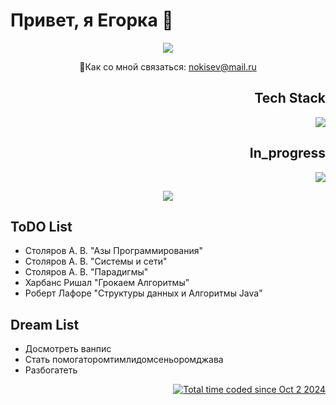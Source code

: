 # Привет, я Егорка 👋

<p align='center'>
 <a href="https://t.me/nokisssev"><img target="_blank" src="https://img.shields.io/badge/Telegram-2CA5E0?style=for-the-badge&logo=telegram&logoColor=white"></a>
</p>
<p align='center'>  
 📧Как со мной связаться: <a href="mailto:nokisev@mail.ru">nokisev@mail.ru</a>
</p>

<h2 align = 'right'>Tech Stack</h2>
<p align = 'right'>
 <a href="https://github.com/nokisev">
  <img src="https://skillicons.dev/icons?i=java,spring,postgres,git,docker">
 </a>
</p>
<h2 align = 'right'>In_progress</h2>
<p align = 'right'>
 <a href="https://github.com/nokisev">
  <img src="https://skillicons.dev/icons?i=redis,kafka,elasticsearch,mongodb">
 </a>
</p>
<p  align='center'>
 <img src="https://64.media.tumblr.com/abfb1ad8dfb6dbff79a0425e22216c3f/tumblr_nm6qabEDjk1rvxid3o1_500.gifv"/>
</p>
<h2>ToDO List</h2>
<ul>
 <li>Столяров А. В. "Азы Программирования"</li>
 <li>Столяров А. В. "Системы и сети"</li>
 <li>Столяров А. В. "Парадигмы"</li>
 <li>Харбанс Ришал "Грокаем Алгоритмы"</li>
 <li>Роберт Лафоре "Структуры данных и Алгоритмы Java"</li>
</ul>
<h2>Dream List</h2>
<ul>
 <li>Досмотреть ванпис</li>
 <li>Стать помогаторомтимлидомсеньоромджава</li>
 <li>Разбогатеть</li>
</ul>
<p align="right">
 <a href="https://wakatime.com/@6c8b5a41-3319-4bff-960c-e202aea18a81"><img src="https://wakatime.com/badge/user/6c8b5a41-3319-4bff-960c-e202aea18a81.svg" alt="Total time coded since Oct 2 2024" /></a>
</p>



